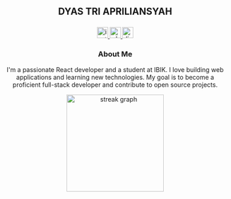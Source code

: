 <h2 align="center">
  DYAS TRI APRILIANSYAH
</h2 >

###

<div align="center">
  <a href="https://instagram.com/dyastriapr" target="_blank">
    <img src="https://img.shields.io/static/v1?message=Instagram&logo=instagram&label=&color=E4405F&logoColor=white&labelColor=&style=for-the-badge" height="25" alt="instagram logo"  />
  </a>
  <a href="https://wa.me/6283879631235" target="_blank">
    <img src="https://img.shields.io/static/v1?message=Whatsapp&logo=whatsapp&label=&color=25D366&logoColor=white&labelColor=&style=for-the-badge" height="25" alt="whatsapp logo"  />
  </a>
  <a href="https://discord.com/users/dzionedays" target="_blank">
    <img src="https://img.shields.io/static/v1?message=Discord&logo=discord&label=&color=5865F2&logoColor=white&labelColor=&style=for-the-badge" height="25" alt="discord logo"  />
  </a>
</div>

###

<div align="center">
  <h3>About Me</h3>
  <p>I'm a passionate React developer and a student at IBIK. I love building web applications and learning new technologies. My goal is to become a proficient full-stack developer and contribute to open source projects.</p>
</div>

<div align="center">
  <img src="https://streak-stats.demolab.com?user=dyastriapr&locale=en&mode=daily&theme=dark&hide_border=false&border_radius=5&order=3" height="220" alt="streak graph"  />
</div>

###


